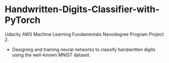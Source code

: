 # Handwritten-Digits-Classifier-with-PyTorch
Udacity AWS Machine Learning Fundamentals Nanodegree Program Project 2.
- Designing and training neural networks to classify handwritten digits using the well-known MNIST dataset.

